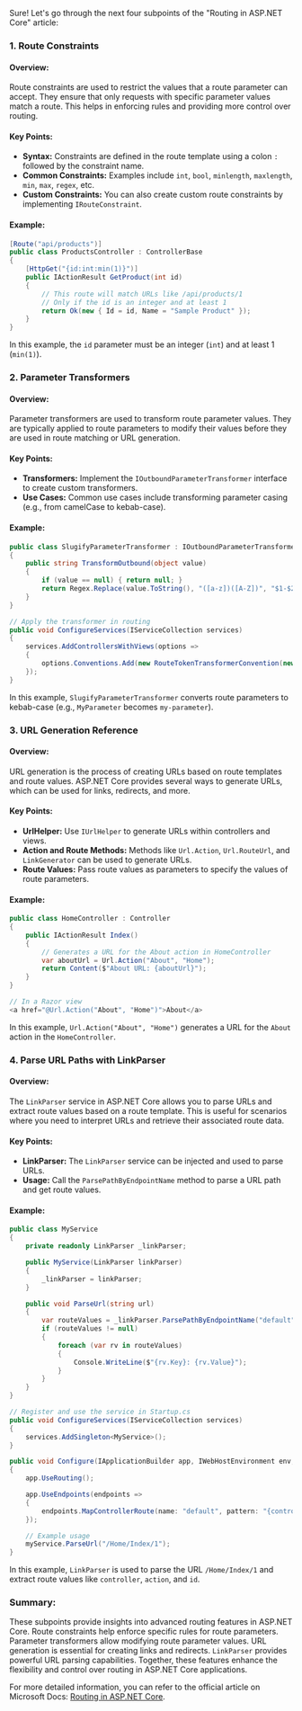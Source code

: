 Sure! Let's go through the next four subpoints of the "Routing in ASP.NET Core" article:

### 1. Route Constraints

#### Overview:
Route constraints are used to restrict the values that a route parameter can accept. They ensure that only requests with specific parameter values match a route. This helps in enforcing rules and providing more control over routing.

#### Key Points:
- **Syntax:** Constraints are defined in the route template using a colon `:` followed by the constraint name.
- **Common Constraints:** Examples include `int`, `bool`, `minlength`, `maxlength`, `min`, `max`, `regex`, etc.
- **Custom Constraints:** You can also create custom route constraints by implementing `IRouteConstraint`.

#### Example:
```csharp
[Route("api/products")]
public class ProductsController : ControllerBase
{
    [HttpGet("{id:int:min(1)}")]
    public IActionResult GetProduct(int id)
    {
        // This route will match URLs like /api/products/1
        // Only if the id is an integer and at least 1
        return Ok(new { Id = id, Name = "Sample Product" });
    }
}
```

In this example, the `id` parameter must be an integer (`int`) and at least 1 (`min(1)`).

### 2. Parameter Transformers

#### Overview:
Parameter transformers are used to transform route parameter values. They are typically applied to route parameters to modify their values before they are used in route matching or URL generation.

#### Key Points:
- **Transformers:** Implement the `IOutboundParameterTransformer` interface to create custom transformers.
- **Use Cases:** Common use cases include transforming parameter casing (e.g., from camelCase to kebab-case).

#### Example:
```csharp
public class SlugifyParameterTransformer : IOutboundParameterTransformer
{
    public string TransformOutbound(object value)
    {
        if (value == null) { return null; }
        return Regex.Replace(value.ToString(), "([a-z])([A-Z])", "$1-$2").ToLower();
    }
}

// Apply the transformer in routing
public void ConfigureServices(IServiceCollection services)
{
    services.AddControllersWithViews(options =>
    {
        options.Conventions.Add(new RouteTokenTransformerConvention(new SlugifyParameterTransformer()));
    });
}
```

In this example, `SlugifyParameterTransformer` converts route parameters to kebab-case (e.g., `MyParameter` becomes `my-parameter`).

### 3. URL Generation Reference

#### Overview:
URL generation is the process of creating URLs based on route templates and route values. ASP.NET Core provides several ways to generate URLs, which can be used for links, redirects, and more.

#### Key Points:
- **UrlHelper:** Use `IUrlHelper` to generate URLs within controllers and views.
- **Action and Route Methods:** Methods like `Url.Action`, `Url.RouteUrl`, and `LinkGenerator` can be used to generate URLs.
- **Route Values:** Pass route values as parameters to specify the values of route parameters.

#### Example:
```csharp
public class HomeController : Controller
{
    public IActionResult Index()
    {
        // Generates a URL for the About action in HomeController
        var aboutUrl = Url.Action("About", "Home");
        return Content($"About URL: {aboutUrl}");
    }
}

// In a Razor view
<a href="@Url.Action("About", "Home")">About</a>
```

In this example, `Url.Action("About", "Home")` generates a URL for the `About` action in the `HomeController`.

### 4. Parse URL Paths with LinkParser

#### Overview:
The `LinkParser` service in ASP.NET Core allows you to parse URLs and extract route values based on a route template. This is useful for scenarios where you need to interpret URLs and retrieve their associated route data.

#### Key Points:
- **LinkParser:** The `LinkParser` service can be injected and used to parse URLs.
- **Usage:** Call the `ParsePathByEndpointName` method to parse a URL path and get route values.

#### Example:
```csharp
public class MyService
{
    private readonly LinkParser _linkParser;

    public MyService(LinkParser linkParser)
    {
        _linkParser = linkParser;
    }

    public void ParseUrl(string url)
    {
        var routeValues = _linkParser.ParsePathByEndpointName("default", url);
        if (routeValues != null)
        {
            foreach (var rv in routeValues)
            {
                Console.WriteLine($"{rv.Key}: {rv.Value}");
            }
        }
    }
}

// Register and use the service in Startup.cs
public void ConfigureServices(IServiceCollection services)
{
    services.AddSingleton<MyService>();
}

public void Configure(IApplicationBuilder app, IWebHostEnvironment env, MyService myService)
{
    app.UseRouting();

    app.UseEndpoints(endpoints =>
    {
        endpoints.MapControllerRoute(name: "default", pattern: "{controller=Home}/{action=Index}/{id?}");
    });

    // Example usage
    myService.ParseUrl("/Home/Index/1");
}
```

In this example, `LinkParser` is used to parse the URL `/Home/Index/1` and extract route values like `controller`, `action`, and `id`.

### Summary:

These subpoints provide insights into advanced routing features in ASP.NET Core. Route constraints help enforce specific rules for route parameters. Parameter transformers allow modifying route parameter values. URL generation is essential for creating links and redirects. `LinkParser` provides powerful URL parsing capabilities. Together, these features enhance the flexibility and control over routing in ASP.NET Core applications.

For more detailed information, you can refer to the official article on Microsoft Docs: [Routing in ASP.NET Core](https://docs.microsoft.com/en-us/aspnet/core/fundamentals/routing).